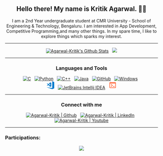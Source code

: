 <h2 align="center">Hello there! My name is Kritik Agarwal. 👋🤓</h2>
<p align="center">I am a 2nd Year undergraduate student at CMR University - School of Engineering & Technology, Bengaluru. I am interested in App Development, Competitive Programming,and many other things.
In my spare time, I like to explore things which sparks my interest.</p>

-----------------------------------------------------------------------------------------------------------------------------------------------------------------------------  
<p align="center">
  <a href="https://www.github.com/Kritik007"><img height="150px" alt="Agarwal-Kritik's Github Stats" src="https://github-readme-stats.vercel.app/api?username=Kritik007&show_icons=true&hide_border=true&include_all_commits=true&theme=dark"></a>&nbsp;&nbsp;
  <a href="https://www.github.com/Kritik007"><img height="150px" src="https://github-readme-stats.vercel.app/api/top-langs/?username=Kritik007&layout=compact&exclude_repo=github-readme-stats,Kritik007.github.io,Kritik007&hide_border=true&theme=dark"></a>
</p>

----------------------------------------------------------------------------------------------------------------------------------------------------------------------------- 

<h3 align="center">Languages and Tools</h3>
<p align="center">
  <a href="https://www.google.com/search?&q=C+Programming"><img alt="C" src="https://img.shields.io/badge/Programming-100000?style=for-the-badge&logo=c&logoColor=white"></a>&nbsp;&nbsp;
<a href="https://www.google.com/search?&q=Python"><img alt="Python" src="https://img.shields.io/badge/Python-100000?style=for-the-badge&logo=python&logoColor=white"></a>&nbsp;&nbsp;
  <a href="https://www.google.com/search?&q=Cpp+Programming"><img alt="C++" src="https://img.shields.io/badge/C++-C%20PLUS%20PLUS-100000?style=for-the-badge&logo=cpp&logoColor=white"></a>&nbsp;&nbsp;
  <a href="https://www.google.com/search?&q=Java+Programming"><img alt="Java" src="https://img.shields.io/badge/Java-E34F26?style=for-the-badge&logo=java&logoColor=white"></a>&nbsp;&nbsp;
<a href="https://www.google.com/search?&q=Github"><img alt="GitHub" src="https://img.shields.io/badge/GitHub-100000?style=for-the-badge&logo=github&logoColor=white" /></a>&nbsp;&nbsp;
  <a href="https://www.google.com/search?&q=Windows"><img alt="Windows" src="https://img.shields.io/badge/Windows-100000?style=for-the-badge&logo=windows&logoColor=white"></a>&nbsp;&nbsp;<br>
  <a href="https://www.google.com/search?&q=Visual+Studio+Code"><img alt="Visual Studio Code" width="26px" src="https://raw.githubusercontent.com/github/explore/80688e429a7d4ef2fca1e82350fe8e3517d3494d/topics/visual-studio-code/visual-studio-code.png"></a>&nbsp;&nbsp;
  <a href="https://www.google.com/search?&q=JetBrains+Intellij"><img alt="JetBrains Intellij IDEA" height="26px" src="https://www.jetbrains.com/company/brand/img/jetbrains_logo.png"></a>&nbsp;&nbsp;
  <a href="https://www.google.com/search?&q=command+line+interface"><img alt="Console" width="26px" src="https://raw.githubusercontent.com/PKief/vscode-material-icon-theme/master/icons/console.svg"></a>
</p>

------------------------------------------------------------------------------------------------------------------------------------------------------------------------------

<h3 align="center">Connect with me</h3>
<p align="center">
  <a href="https://www.github.com/Kritik007"><img alt="Agarwal-Kritik | Github" src="https://img.shields.io/badge/GitHub-100000?style=for-the-badge&logo=github&logoColor=white"></a>&nbsp;&nbsp;
  <a href="https://www.linkedin.com/in/kritik-agarwal-395620145/"><img alt="Agarwal-Kritik | LinkedIn" src="https://img.shields.io/badge/LinkedIn-100000?style=for-the-badge&logo=linkedin&logoColor=white"></a>&nbsp;&nbsp;
  <a href="https://www.youtube.com/channel/UCfDHSnzsiwav9pN2X7cpvAQ/"><img alt="Agarwal-Kritik | Youtube" src="https://img.shields.io/badge/YouTube-100000?style=for-the-badge&logo=youtube&logoColor=red"></a>
</p>

----------------------------------------------------------------------------------------------------------------------------------------------------------------------------- 

### Participations:
<p align="center">
<img height="100" width="auto" src="https://cd.foundation/wp-content/uploads/sites/78/2020/09/Logo-Sponsors-Light.svg" /><br>
</p>
